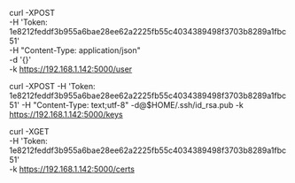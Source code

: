 

curl -XPOST \
  -H 'Token: 1e8212feddf3b955a6bae28ee62a2225fb55c4034389498f3703b8289a1fbc51' \
  -H "Content-Type: application/json" \
  -d '{}' \
  -k https://192.168.1.142:5000/user


curl -XPOST -H 'Token: 1e8212feddf3b955a6bae28ee62a2225fb55c4034389498f3703b8289a1fbc51' -H "Content-Type: text;utf-8" -d@$HOME/.ssh/id_rsa.pub -k https://192.168.1.142:5000/keys

curl -XGET \
  -H 'Token: 1e8212feddf3b955a6bae28ee62a2225fb55c4034389498f3703b8289a1fbc51' \
  -k https://192.168.1.142:5000/certs
